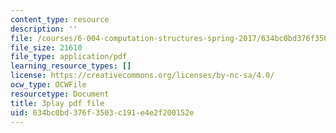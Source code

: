 ```yaml
---
content_type: resource
description: ''
file: /courses/6-004-computation-structures-spring-2017/634bc0bd376f3503c191e4e2f200152e_0h3SCozKaR4.pdf
file_size: 21610
file_type: application/pdf
learning_resource_types: []
license: https://creativecommons.org/licenses/by-nc-sa/4.0/
ocw_type: OCWFile
resourcetype: Document
title: 3play pdf file
uid: 634bc0bd-376f-3503-c191-e4e2f200152e
---
```

